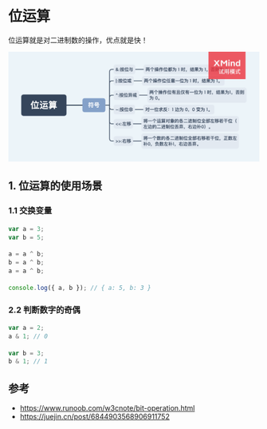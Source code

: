 # 位运算

位运算就是对二进制数的操作，优点就是快！

<img src="../../思维导图/位运算.png">

## 1. 位运算的使用场景

### 1.1 交换变量

```js
var a = 3;
var b = 5;

a = a ^ b;
b = a ^ b;
a = a ^ b;

console.log({ a, b }); // { a: 5, b: 3 }
```

### 2.2 判断数字的奇偶

```js
var a = 2;
a & 1; // 0

var b = 3;
b & 1; // 1
```

## 参考

- https://www.runoob.com/w3cnote/bit-operation.html
- https://juejin.cn/post/6844903568906911752

